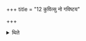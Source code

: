 +++
title = "12 कुवित्सु नो गविष्टय"

+++

<details><summary>थिते</summary>

कुवित्सु नो गविष्टय इति याज्यानुवाक्ये १२
</details>
